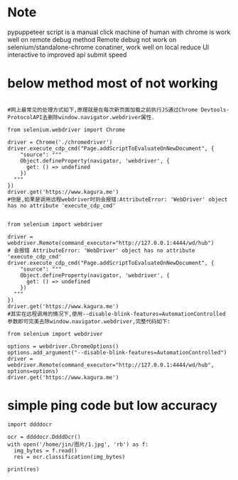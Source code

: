 # Note
pypuppeteer script is a manual click machine of human with chrome is work well on remote debug method
Remote debug not work on selenium/standalone-chrome conatiner, work well on local 
reduce UI interactive to improved api submit speed


# below method most of not working
```

#网上最常见的处理方式如下,原理就是在每次新页面加载之前执行JS通过Chrome Devtools-ProtocolAPI去删除window.navigator.webdriver属性.

from selenium.webdriver import Chrome
 
driver = Chrome('./chromedriver')
driver.execute_cdp_cmd("Page.addScriptToEvaluateOnNewDocument", {
    "source": """
    Object.defineProperty(navigator, 'webdriver', {
      get: () => undefined
    })
  """
})
driver.get('https://www.kagura.me')
#但是,如果是调用远程webdriver时则会报错:AttributeError: 'WebDriver' object has no attribute 'execute_cdp_cmd'


from selenium import webdriver
 
driver = webdriver.Remote(command_executor="http://127.0.0.1:4444/wd/hub")
# 会报错 AttributeError: 'WebDriver' object has no attribute 'execute_cdp_cmd'
driver.execute_cdp_cmd("Page.addScriptToEvaluateOnNewDocument", {
    "source": """
    Object.defineProperty(navigator, 'webdriver', {
      get: () => undefined
    })
  """
})
driver.get('https://www.kagura.me')
#其实在远程调用的情况下,使用--disable-blink-features=AutomationControlled 参数即可完美去除window.navigator.webdriver,完整代码如下:

from selenium import webdriver
 
options = webdriver.ChromeOptions()
options.add_argument("--disable-blink-features=AutomationControlled")
driver = webdriver.Remote(command_executor="http://127.0.0.1:4444/wd/hub", options=options)
driver.get('https://www.kagura.me')
```

# simple ping code but low accuracy
```
import ddddocr

ocr = ddddocr.DdddOcr()
with open('/home/jin/图片/1.jpg', 'rb') as f:
  img_bytes = f.read()
  res = ocr.classification(img_bytes)

print(res)

```
